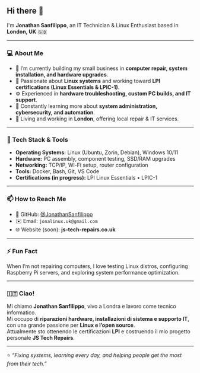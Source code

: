 ## Hi there 👋  
I'm **Jonathan Sanfilippo**, an IT Technician & Linux Enthusiast based in **London, UK** 🇬🇧  

---

### 💻 About Me  
- 🧰 I’m currently building my small business in **computer repair, system installation, and hardware upgrades**.  
- 🐧 Passionate about **Linux systems** and working toward **LPI certifications (Linux Essentials & LPIC-1)**.  
- ⚙️ Experienced in **hardware troubleshooting, custom PC builds, and IT support**.  
- 🌱 Constantly learning more about **system administration, cybersecurity, and automation**.  
- 📍 Living and working in **London**, offering local repair & IT services.  

---

### 🧠 Tech Stack & Tools  
- **Operating Systems:** Linux (Ubuntu, Zorin, Debian), Windows 10/11  
- **Hardware:** PC assembly, component testing, SSD/RAM upgrades  
- **Networking:** TCP/IP, Wi-Fi setup, router configuration  
- **Tools:** Docker, Bash, Git, VS Code  
- **Certifications (in progress):** LPI Linux Essentials • LPIC-1  

---

### 📫 How to Reach Me  
- 💼 GitHub: [@JonathanSanfilippo](https://github.com/JonathanSanfilippo)  
- ✉️ Email: `jonalinux.uk@gmail.com`  
- 🌐 Website (soon): **js-tech-repairs.co.uk**

---

### ⚡ Fun Fact  
When I’m not repairing computers, I love testing Linux distros, configuring Raspberry Pi servers, and exploring system performance optimization.

---

### 🇮🇹 Ciao!  
Mi chiamo **Jonathan Sanfilippo**, vivo a Londra e lavoro come tecnico informatico.  
Mi occupo di **riparazioni hardware, installazioni di sistema e supporto IT**, con una grande passione per **Linux e l’open source**.  
Attualmente sto ottenendo le certificazioni **LPI** e costruendo il mio progetto personale **JS Tech Repairs**.  

---
⭐️ *“Fixing systems, learning every day, and helping people get the most from their tech.”*

